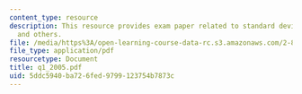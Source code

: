 ```yaml
---
content_type: resource
description: This resource provides exam paper related to standard deviation, distribution
  and others.
file: /media/https%3A/open-learning-course-data-rc.s3.amazonaws.com/2-830j-control-of-manufacturing-processes-sma-6303-spring-2008/5ddc5940ba726fed9799123754b7873c_q1_2005.pdf
file_type: application/pdf
resourcetype: Document
title: q1_2005.pdf
uid: 5ddc5940-ba72-6fed-9799-123754b7873c
---
```

